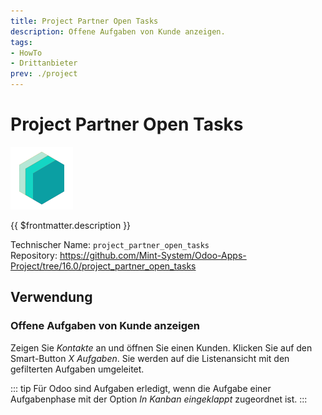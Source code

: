 ```yaml
---
title: Project Partner Open Tasks
description: Offene Aufgaben von Kunde anzeigen.
tags:
- HowTo
- Drittanbieter
prev: ./project
---
```

# Project Partner Open Tasks
![icon_oms_box](attachments/icons_odoo_mint_system.png)

{{ $frontmatter.description }}

Technischer Name: `project_partner_open_tasks`\
Repository: <https://github.com/Mint-System/Odoo-Apps-Project/tree/16.0/project_partner_open_tasks>

## Verwendung

### Offene Aufgaben von Kunde anzeigen

Zeigen Sie *Kontakte* an und öffnen Sie einen Kunden. Klicken Sie auf den Smart-Button *X Aufgaben*. Sie werden auf die Listenansicht mit den gefilterten Aufgaben umgeleitet.

::: tip
Für Odoo sind Aufgaben erledigt, wenn die Aufgabe einer Aufgabenphase mit der Option *In Kanban eingeklappt* zugeordnet ist.
:::
